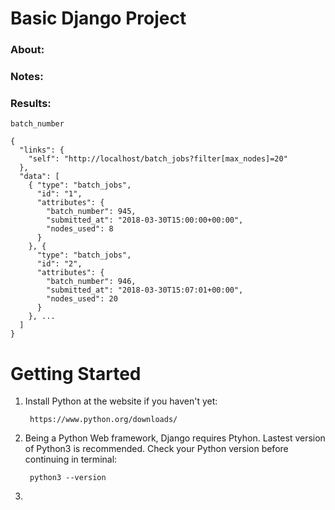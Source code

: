 # Basic Django Project

### About:

### Notes:

### Results:
`batch_number`

```
{
  "links": {
    "self": "http://localhost/batch_jobs?filter[max_nodes]=20"
  },
  "data": [
    { "type": "batch_jobs",
      "id": "1",
      "attributes": {
        "batch_number": 945,
        "submitted_at": "2018-03-30T15:00:00+00:00",
        "nodes_used": 8
      }
    }, {
      "type": "batch_jobs",
      "id": "2",
      "attributes": {
        "batch_number": 946,
        "submitted_at": "2018-03-30T15:07:01+00:00",
        "nodes_used": 20
      }
    }, ...
  ]
}
```

# Getting Started

1. Install Python at the website if you haven't yet:

        https://www.python.org/downloads/

2. Being a Python Web framework, Django requires Ptyhon. Lastest version of Python3 is recommended. Check your Python version before continuing in terminal:

        python3 --version
        
3. 
 

